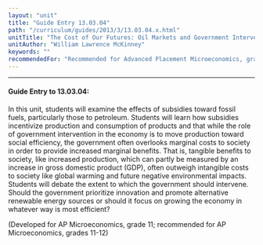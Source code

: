 ```yaml
---
layout: "unit"
title: "Guide Entry 13.03.04"
path: "/curriculum/guides/2013/3/13.03.04.x.html"
unitTitle: "The Cost of Our Futures: Oil Markets and Government Intervention"
unitAuthor: "William Lawrence McKinney"
keywords: ""
recommendedFor: "Recommended for Advanced Placement Microeconomics, grades 11 and 12"
---
```

<body>
<hr/>
<h4>
Guide Entry to 13.03.04:
</h4>
<p>
In this unit, students will examine the effects of subsidies toward fossil fuels, particularly those to petroleum. Students will learn how subsidies incentivize production and consumption of products and that while the role of government intervention in the economy is to move production toward social efficiency, the government often overlooks marginal costs to society in order to provide increased marginal benefits. That is, tangible benefits to society, like increased production, which can partly be measured by an increase in gross domestic product (GDP), often outweigh intangible costs to society like global warming and future negative environmental impacts. Students will debate the extent to which the government should intervene. Should the government prioritize innovation and promote alternative renewable energy sources or should it focus on growing the economy in whatever way is most efficient?
</p>
<p>
(Developed for AP Microeconomics, grade 11; recommended for AP Microeconomics, grades 11-12)
</p>
</body>